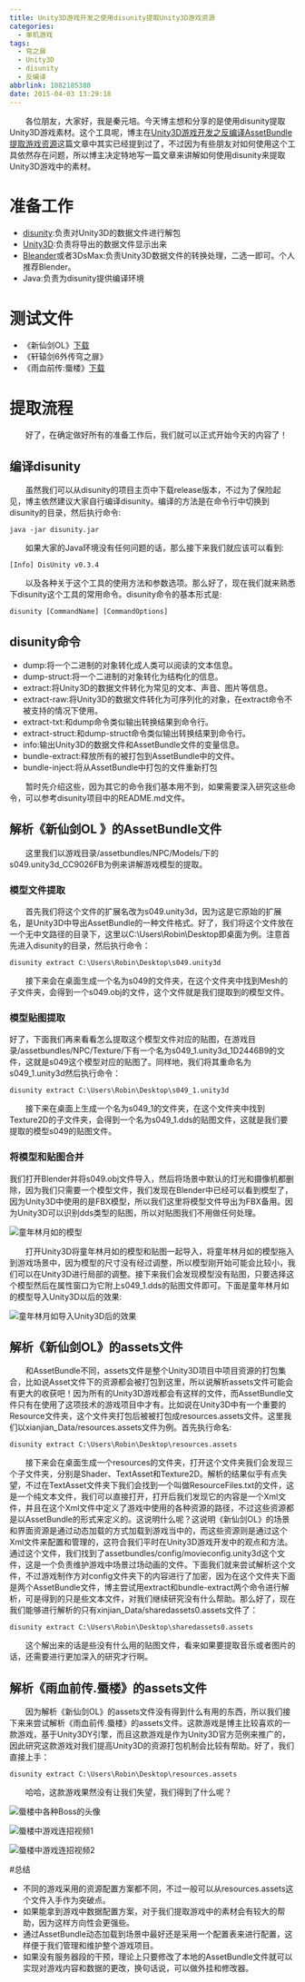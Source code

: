 ```yaml
---
title: Unity3D游戏开发之使用disunity提取Unity3D游戏资源
categories:
  - 单机游戏
tags:
  - 穹之扉
  - Unity3D
  - disunity
  - 反编译
abbrlink: 1082185388
date: 2015-04-03 13:29:18
---
```

&emsp;&emsp;各位朋友，大家好，我是秦元培。今天博主想和分享的是使用disunity提取Unity3D游戏素材。这个工具呢，博主在[Unity3D游戏开发之反编译AssetBundle提取游戏资源](http://www.qinyuanpei.com/2015/04/02/unity3d-development-with-assetbundle/)这篇文章中其实已经提到过了，不过因为有些朋友对如何使用这个工具依然存在问题，所以博主决定特地写一篇文章来讲解如何使用disunity来提取Unity3D游戏中的素材。

<!--more-->

# 准备工作
* [disunity](https://github.com/ata4/disunity):负责对Unity3D的数据文件进行解包
* [Unity3D](http://www.unity3d.com):负责将导出的数据文件显示出来
* [Bleander](http://www.blender.org/)或者3DsMax:负责Unity3D数据文件的转换处理，二选一即可。个人推荐Blender。
* Java:负责为disunity提供编译环境

# 测试文件
* 《新仙剑OL》[下载](http://pan.baidu.com/s/1gd5tSzD)
* 《轩辕剑6外传穹之扉》
* 《雨血前传:蜃楼》[下载](http://pan.baidu.com/s/1dDwA6qt)

# 提取流程
&emsp;&emsp;好了，在确定做好所有的准备工作后，我们就可以正式开始今天的内容了！
## 编译disunity
&emsp;&emsp;虽然我们可以从disunity的项目主页中下载release版本，不过为了保险起见，博主依然建议大家自行编译disunity。编译的方法是在命令行中切换到disunity的目录，然后执行命令:
```Shell
java -jar disunity.jar
```
&emsp;&emsp;如果大家的Java环境没有任何问题的话，那么接下来我们就应该可以看到:
```Sheel
[Info] DisUnity v0.3.4
```
&emsp;&emsp;以及各种关于这个工具的使用方法和参数选项。那么好了，现在我们就来熟悉下disunity这个工具的常用命令。disunity命令的基本形式是:
```
disunity [CommandName] [CommandOptions]
```
## disunity命令
* dump:将一个二进制的对象转化成人类可以阅读的文本信息。
* dump-struct:将一个二进制的对象转化为结构化的信息。
* extract:将Unity3D的数据文件转化为常见的文本、声音、图片等信息。
* extract-raw:将Unity3D的数据文件转化为可序列化的对象，在extract命令不被支持的情况下使用。
* extract-txt:和dump命令类似输出转换结果到命令行。
* extract-struct:和dump-struct命令类似输出转换结果到命令行。
* info:输出Unity3D的数据文件和AssetBundle文件的变量信息。
* bundle-extract:释放所有的被打包到AssetBundle中的文件。
* bundle-inject:将从AssetBundle中打包的文件重新打包

&emsp;&emsp;暂时先介绍这些，因为其它的命令我们基本用不到，如果需要深入研究这些命令，可以参考disunity项目中的README.md文件。

## 解析《新仙剑OL 》的AssetBundle文件
&emsp;&emsp;这里我们以游戏目录/assetbundles/NPC/Models/下的s049.unity3d_CC9026FB为例来讲解游戏模型的提取。
### 模型文件提取
&emsp;&emsp;首先我们将这个文件的扩展名改为s049.unity3d，因为这是它原始的扩展名，是Unity3D中导出AssetBundle的一种文件格式。好了，我们将这个文件放在一个无中文路径的目录下，这里以C:\Users\Robin\Desktop即桌面为例。注意首先进入disunity的目录，然后执行命令：
```Shell
disunity extract C:\Users\Robin\Desktop\s049.unity3d
```
&emsp;&emsp;接下来会在桌面生成一个名为s049的文件夹，在这个文件夹中找到Mesh的子文件夹，会得到一个s049.obj的文件，这个文件就是我们提取到的模型文件。
### 模型贴图提取
好了，下面我们再来看看怎么提取这个模型文件对应的贴图，在游戏目录/assetbundles/NPC/Texture/下有一个名为s049_1.unity3d_1D2446B9的文件，这就是s049这个模型对应的贴图了。同样地，我们将其重命名为s049_1.unity3d然后执行命令：
```Shell
disunity extract C:\Users\Robin\Desktop\s049_1.unity3d
```
&emsp;&emsp;接下来在桌面上生成一个名为s049_1的文件夹，在这个文件夹中找到Texture2D的子文件夹，会得到一个名为s049_1.dds的贴图文件，这就是我们要提取的模型s049的贴图文件。
### 将模型和贴图合并
我们打开Blender并将s049.obj文件导入，然后将场景中默认的灯光和摄像机都删除，因为我们只需要一个模型文件，我们发现在Blender中已经可以看到模型了，因为Unity3D中使用的是FBX模型，所以我们这里将模型文件导出为FBX备用。因为Unity3D可以识别dds类型的贴图，所以对贴图我们不用做任何处理。

![童年林月如的模型](http://7wy477.com1.z0.glb.clouddn.com/imgs_童年林月如的模型.png)

&emsp;&emsp;打开Unity3D将童年林月如的模型和贴图一起导入，将童年林月如的模型拖入到游戏场景中，因为模型的尺寸没有经过调整，所以模型刚开始可能会比较小，我们可以在Unity3D进行局部的调整。接下来我们会发现模型没有贴图，只要选择这个模型然后在属性窗口为它附上s049_1.dds的贴图文件即可。下面是童年林月如的模型导入Unity3D以后的效果:

![童年林月如导入Unity3D后的效果](http://7wy477.com1.z0.glb.clouddn.com/imgs_童年林月如模型导入Unity3D后的效果.png)

## 解析《新仙剑OL》的assets文件
&emsp;&emsp;和AssetBundle不同，assets文件是整个Unity3D项目中项目资源的打包集合，比如说Asset文件下的资源都会被打包到这里，所以说解析assets文件可能会有更大的收获吧！因为所有的Unity3D游戏都会有这样的文件，而AssetBundle文件只有在使用了这项技术的游戏项目中才有。比如说在Unity3D中有一个重要的Resource文件夹，这个文件夹打包后被被打包成resources.assets文件。这里我们以xianjian_Data/resources.assets文件为例。首先执行命名:
```Shell
disunity extract C:\Users\Robin\Desktop\resources.assets
```
&emsp;&emsp;接下来会在桌面生成一个resources的文件夹，打开这个文件夹我们会发现三个子文件夹，分别是Shader、TextAsset和Texture2D。解析的结果似乎有点失望，不过在TextAsset文件夹下我们会找到一个叫做ResourceFiles.txt的文件，这是一个纯文本文件，我们可以直接打开，打开后我们发现它的内容是一个Xml文件，并且在这个Xml文件中定义了游戏中使用的各种资源的路径，不过这些资源都是以AssetBundle的形式来定义的。这说明什么呢？这说明《新仙剑OL》的场景和界面资源是通过动态加载的方式加载到游戏当中的，而这些资源则是通过这个Xml文件来配置和管理的，这符合我们平时在Unity3D游戏开发中的观点和方法。通过这个文件，我们找到了assetbundles/config/movieconfig.unity3d这个文件，这是一个负责维护游戏中场景过场动画的文件。下面我们就来尝试解析这个文件，不过游戏制作方对config文件夹下的内容进行了加密，因为在这个文件夹下面是两个AssetBundle文件，博主尝试用extract和bundle-extract两个命令进行解析，可是得到的只是些文本文件，对我们继续研究没有什么帮助。那么好了，现在我们能够进行解析的只有xinjian_Data/sharedassets0.assets文件了：
```Shell
disunity extract C:\Users\Robin\Desktop\sharedassets0.assets
```
&emsp;&emsp;这个解出来的话是些没有什么用的贴图文件，看来如果要提取音乐或者图片的话，还需要进行更加深入的研究才行啊。

## 解析《雨血前传.蜃楼》的assets文件
&emsp;&emsp;因为解析《新仙剑OL》的assets文件没有得到什么有用的东西，所以我们接下来来尝试解析《雨血前传.蜃楼》的assets文件。这款游戏是博主比较喜欢的一款游戏，基于Unity3DY引擎，而且这款游戏是作为Unity3D官方范例来推广的，因此研究这款游戏对我们提高Unity3D的资源打包机制会比较有帮助。好了，我们直接上手：
```Shell
disunity extract C:\Users\Robin\Desktop\resources.assets
```
&emsp;&emsp;哈哈，这款游戏果然没有让我们失望，我们得到了什么呢？

![蜃楼中各种Boss的头像](https://ws1.sinaimg.cn/large/4c36074fly1fz01yhmincj20ur0cdqan.jpg)

![蜃楼中游戏连招视频1](https://ws1.sinaimg.cn/large/4c36074fly1fz01tz1bvqj208w050mxb.jpg)

![蜃楼中游戏连招视频2](https://ws1.sinaimg.cn/large/4c36074fly1fyzcu600c0j208w0500sp.jpg)


#总结
* 不同的游戏采用的资源配置方案都不同，不过一般可以从resources.assets这个文件入手作为突破点。
* 如果能拿到游戏中数据配置方案，对于我们提取游戏中的素材会有较大的帮助，因为这样方向性会更强些。
* 通过AssetBundle动态加载到场景中最好还是采用一个配置表来进行配置，这样便于我们管理和维护整个游戏项目。
* 如果没有服务器段的干预，理论上只要修改了本地的AssetBundle文件就可以实现对游戏内容和数据的更改，换句话说，可以做外挂和修改器。




 
